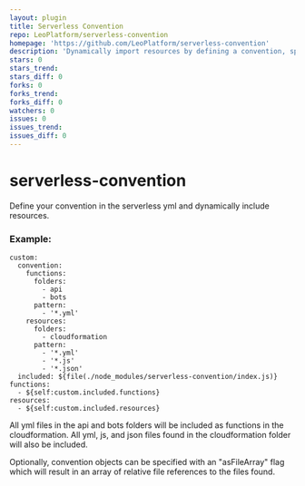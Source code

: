 ```yaml
---
layout: plugin
title: Serverless Convention
repo: LeoPlatform/serverless-convention
homepage: 'https://github.com/LeoPlatform/serverless-convention'
description: 'Dynamically import resources by defining a convention, split up your yml'
stars: 0
stars_trend: 
stars_diff: 0
forks: 0
forks_trend: 
forks_diff: 0
watchers: 0
issues: 0
issues_trend: 
issues_diff: 0
---
```



# serverless-convention
Define your convention in the serverless yml and dynamically include resources.

### Example:
```
custom:
  convention:
    functions:
      folders:
        - api
        - bots
      pattern:
        - '*.yml'
    resources:
      folders:
        - cloudformation
      pattern:
        - '*.yml'
        - '*.js'
        - '*.json'
  included: ${file(./node_modules/serverless-convention/index.js)}
functions:
  - ${self:custom.included.functions}
resources:
  - ${self:custom.included.resources}
```
All yml files in the api and bots folders will be included as functions in the cloudformation. All yml, js, and json files found in the cloudformation folder will also be included.

Optionally, convention objects can be specified with an "asFileArray" flag which will result in an array of relative file references to the files found.
